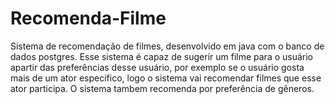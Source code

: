# Recomenda-Filme
Sistema de recomendação de filmes, desenvolvido em java com o banco de dados postgres. Esse sistema é capaz de sugerir um filme para o usuário apartir das preferências desse usuário, por exemplo se o usuário gosta mais de um ator especifico, logo o sistema vai recomendar filmes que esse ator participa. O sistema tambem recomenda por preferência de gêneros.
